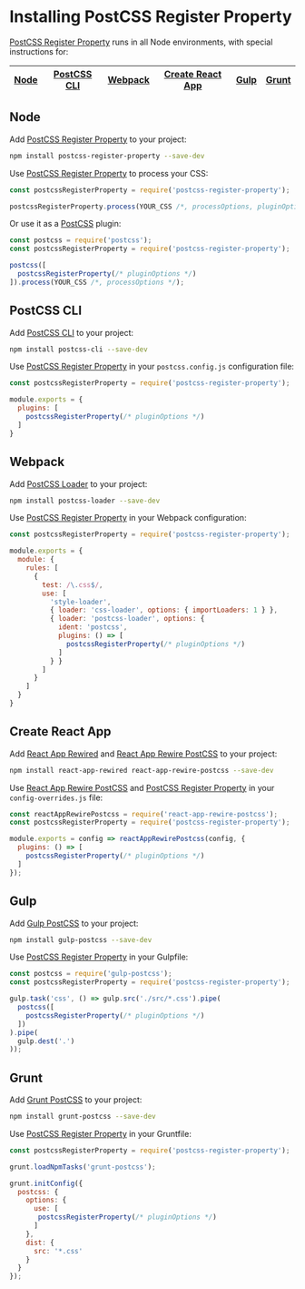 # Installing PostCSS Register Property

[PostCSS Register Property] runs in all Node environments, with special instructions for:

| [Node](#node) | [PostCSS CLI](#postcss-cli) | [Webpack](#webpack) | [Create React App](#create-react-app) | [Gulp](#gulp) | [Grunt](#grunt) |
| --- | --- | --- | --- | --- | --- |

## Node

Add [PostCSS Register Property] to your project:

```bash
npm install postcss-register-property --save-dev
```

Use [PostCSS Register Property] to process your CSS:

```js
const postcssRegisterProperty = require('postcss-register-property');

postcssRegisterProperty.process(YOUR_CSS /*, processOptions, pluginOptions */);
```

Or use it as a [PostCSS] plugin:

```js
const postcss = require('postcss');
const postcssRegisterProperty = require('postcss-register-property');

postcss([
  postcssRegisterProperty(/* pluginOptions */)
]).process(YOUR_CSS /*, processOptions */);
```

## PostCSS CLI

Add [PostCSS CLI] to your project:

```bash
npm install postcss-cli --save-dev
```

Use [PostCSS Register Property] in your `postcss.config.js` configuration file:

```js
const postcssRegisterProperty = require('postcss-register-property');

module.exports = {
  plugins: [
    postcssRegisterProperty(/* pluginOptions */)
  ]
}
```

## Webpack

Add [PostCSS Loader] to your project:

```bash
npm install postcss-loader --save-dev
```

Use [PostCSS Register Property] in your Webpack configuration:

```js
const postcssRegisterProperty = require('postcss-register-property');

module.exports = {
  module: {
    rules: [
      {
        test: /\.css$/,
        use: [
          'style-loader',
          { loader: 'css-loader', options: { importLoaders: 1 } },
          { loader: 'postcss-loader', options: {
            ident: 'postcss',
            plugins: () => [
              postcssRegisterProperty(/* pluginOptions */)
            ]
          } }
        ]
      }
    ]
  }
}
```

## Create React App

Add [React App Rewired] and [React App Rewire PostCSS] to your project:

```bash
npm install react-app-rewired react-app-rewire-postcss --save-dev
```

Use [React App Rewire PostCSS] and [PostCSS Register Property] in your
`config-overrides.js` file:

```js
const reactAppRewirePostcss = require('react-app-rewire-postcss');
const postcssRegisterProperty = require('postcss-register-property');

module.exports = config => reactAppRewirePostcss(config, {
  plugins: () => [
    postcssRegisterProperty(/* pluginOptions */)
  ]
});
```

## Gulp

Add [Gulp PostCSS] to your project:

```bash
npm install gulp-postcss --save-dev
```

Use [PostCSS Register Property] in your Gulpfile:

```js
const postcss = require('gulp-postcss');
const postcssRegisterProperty = require('postcss-register-property');

gulp.task('css', () => gulp.src('./src/*.css').pipe(
  postcss([
    postcssRegisterProperty(/* pluginOptions */)
  ])
).pipe(
  gulp.dest('.')
));
```

## Grunt

Add [Grunt PostCSS] to your project:

```bash
npm install grunt-postcss --save-dev
```

Use [PostCSS Register Property] in your Gruntfile:

```js
const postcssRegisterProperty = require('postcss-register-property');

grunt.loadNpmTasks('grunt-postcss');

grunt.initConfig({
  postcss: {
    options: {
      use: [
       postcssRegisterProperty(/* pluginOptions */)
      ]
    },
    dist: {
      src: '*.css'
    }
  }
});
```

[Gulp PostCSS]: https://github.com/postcss/gulp-postcss
[Grunt PostCSS]: https://github.com/nDmitry/grunt-postcss
[PostCSS]: https://github.com/postcss/postcss
[PostCSS CLI]: https://github.com/postcss/postcss-cli
[PostCSS Loader]: https://github.com/postcss/postcss-loader
[PostCSS Register Property]: https://github.com/jonathantneal/postcss-register-property
[React App Rewire PostCSS]: https://github.com/csstools/react-app-rewire-postcss
[React App Rewired]: https://github.com/timarney/react-app-rewired
